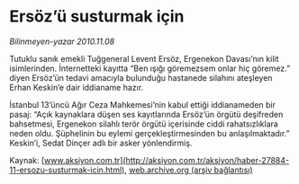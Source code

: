 # Ersöz’ü susturmak için

*Bilinmeyen-yazar 2010.11.08*

<font class="agenda2NewsSpot">
 Tutuklu sanık emekli Tuğgeneral Levent Ersöz, Ergenekon Davası’nın kilit isimlerinden. İnternetteki kayıtta “Ben ışığı göremezsem onlar hiç göremez.” diyen Ersöz’ün tedavi amacıyla bulunduğu hastanede silahını ateşleyen Erhan Keskin’e dair iddianame hazır.
</font>
<font class="newsDetail">
 <p>
  <p class="MsoNormal">
   İstanbul 13’üncü Ağır Ceza Mahkemesi’nin kabul ettiği iddianameden bir pasaj:
   <span>
   </span>
   “Açık kaynaklara düşen ses kayıtlarında Ersöz’ün örgütü deşifreden bahsetmesi, Ergenekon silahlı terör örgütü içerisinde ciddi rahatsızlıklara neden oldu. Şüphelinin bu eylemi gerçekleştirmesinden bu anlaşılmaktadır.” Keskin’i, Sedat Dinçer adlı bir asker yönlendirmiş.
  </p>
 </p>
</font>

Kaynak: [www.aksiyon.com.tr](http://aksiyon.com.tr/aksiyon/haber-27884-11-ersozu-susturmak-icin.html), [web.archive.org (arşiv bağlantısı)](http://web.archive.org/web/20101116183405/http://aksiyon.com.tr/aksiyon/haber-27884-11-ersozu-susturmak-icin.html)
